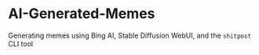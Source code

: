 # AI-Generated-Memes
Generating memes using Bing AI, Stable Diffusion WebUI, and the `shitpost` CLI tool
